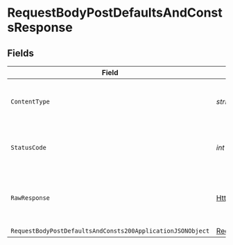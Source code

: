 # RequestBodyPostDefaultsAndConstsResponse


## Fields

| Field                                                                                                                               | Type                                                                                                                                | Required                                                                                                                            | Description                                                                                                                         |
| ----------------------------------------------------------------------------------------------------------------------------------- | ----------------------------------------------------------------------------------------------------------------------------------- | ----------------------------------------------------------------------------------------------------------------------------------- | ----------------------------------------------------------------------------------------------------------------------------------- |
| `ContentType`                                                                                                                       | *string*                                                                                                                            | :heavy_check_mark:                                                                                                                  | HTTP response content type for this operation                                                                                       |
| `StatusCode`                                                                                                                        | *int*                                                                                                                               | :heavy_check_mark:                                                                                                                  | HTTP response status code for this operation                                                                                        |
| `RawResponse`                                                                                                                       | [HttpResponseMessage](https://learn.microsoft.com/en-us/dotnet/api/system.net.http.httpresponsemessage?view=net-5.0)                | :heavy_minus_sign:                                                                                                                  | Raw HTTP response; suitable for custom response parsing                                                                             |
| `RequestBodyPostDefaultsAndConsts200ApplicationJSONObject`                                                                          | [RequestBodyPostDefaultsAndConsts200ApplicationJSON](../../models/operations/RequestBodyPostDefaultsAndConsts200ApplicationJSON.md) | :heavy_minus_sign:                                                                                                                  | OK                                                                                                                                  |